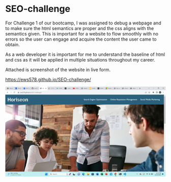 # SEO-challenge
For Challenge 1 of our bootcamp, I was assigned to debug a webpage and to make sure the html semantics are proper and the css aligns with the semantics given. This is important for a website to flow smoothly with no errors so the user can engage and acquire the content the user came to obtain. 

As a web developer it is important for me to understand the baseline of html and css as it will be applied in multiple situations throughout my career.

Attached is screenshot of the website in live form.

https://ews578.github.io/SEO-challenge/

![Erics webpage sample](<assets/images/Screenshot (2).png>)



